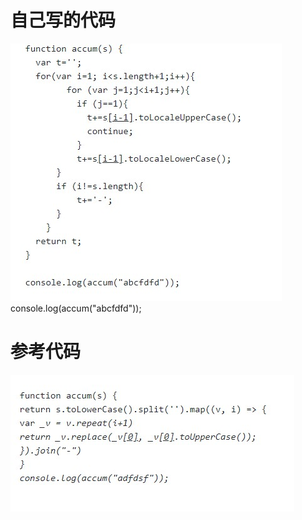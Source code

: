 # 自己写的代码
![image](https://github.com/pikaqiu-ru/learn_js/blob/master/img/my.jpg)
console.log(accum("abcfdfd"));

# 参考代码
![image](https://github.com/pikaqiu-ru/learn_js/blob/master/img/reference.jpg)
